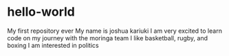 # hello-world
My first repository ever
My name is joshua kariuki
I am very excited to learn code on my journey with the moringa team
I like basketball, rugby, and boxing
I am interested in politics

